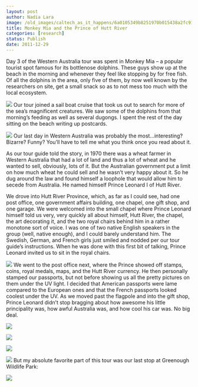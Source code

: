 ```yaml
---
layout: post
author: Nadia Lara
image: /old_images/caltech_as_it_happens/6a0105349b8251970b015438a2fc91970c.jpg
title: Monkey Mia and the Prince of Hutt River 
categories: [research]
status: Publish
date: 2011-12-29
---
```



Day 3 of the Western Australia tour was spent in Monkey Mia – a popular tourist spot famous for its bottlenose dolphins. These guys show up at the beach in the morning and whenever they feel like stopping by for free fish. Of all the dolphins in the area, only five of them, by now well known by the researchers on site, get a small snack so as to not mess too much with the local ecosystem.


![](/old_images/caltech_as_it_happens/6a0105349b8251970b01675f186078970b.jpg)
Our tour joined a sail boat cruise that took us out to search for more of the sea’s magnificent creatures. We saw some of the dolphins from that morning’s feeding as well as several dugongs. I spent the rest of the day sitting on the beach writing up postcards.


![](/old_images/caltech_as_it_happens/6a0105349b8251970b015438a30dc7970c.jpg)
Our last day in Western Australia was probably the most…interesting? Bizarre? Funny? You’ll have to tell me what you think once you read about it.

As our tour guide told the story, in 1970 there was a wheat farmer in Western Australia that had a lot of land and thus a lot of wheat and he wanted to sell, obviously, lots of it. But the Australian government put a limit on how much wheat he could sell and he wasn’t very happy about it. So he dug around the law and found himself a loophole that would allow him to secede from Australia. He named himself Prince Leonard I of Hutt River.

We drove into Hutt River Province, which, as far as I could see, had one post office, one government affairs building, one chapel, one gift shop, and one garage. We were welcomed into the small chapel where Prince Leonard himself told us very, very quickly all about himself, Hutt River, the chapel, the art decorating it, and the two royal chairs behind him in a rather monotone sort of voice. I was one of two native English speakers in the group (well, native enough), and I could barely understand him. The Swedish, German, and French girls just smiled and nodded per our tour guide’s instructions. When he was done with this first bit of talking, Prince Leonard invited us to sit in the royal chairs.


![](/old_images/caltech_as_it_happens/6a0105349b8251970b015438a31880970c.jpg)
We went to the post office next, where the Prince showed off stamps, coins, royal medals, maps, and the Hutt River currency. He then personally stamped our passports, but not before showing us all the pretty pictures on them under the UV light. I decided that American passports were lame compared to the European ones and that the French passports looked coolest under the UV. As we moved past the flagpole and into the gift shop, Prince Leonard didn’t stop bragging about how awesome his little principality was, how awful Australia was, and how cool his car was. No big deal.


![](/old_images/caltech_as_it_happens/6a0105349b8251970b0162fe246107970d.jpg)


![](/old_images/caltech_as_it_happens/6a0105349b8251970b0162fe246107970d.jpg)


![](/old_images/caltech_as_it_happens/6a0105349b8251970b0162fe246707970d.jpg)


![](/old_images/caltech_as_it_happens/6a0105349b8251970b01675f1892e7970b.jpg)
But my absolute favorite part of this tour was our last stop at Greenough Wildlife Park:

![](/old_images/caltech_as_it_happens/6a0105349b8251970b0162fe248344970d.jpg)
